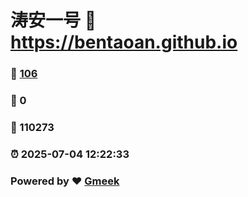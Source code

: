 # 涛安一号 :link: https://bentaoan.github.io 
### :page_facing_up: [106](https://bentaoan.github.io/tag.html) 
### :speech_balloon: 0 
### :hibiscus: 110273 
### :alarm_clock: 2025-07-04 12:22:33 
### Powered by :heart: [Gmeek](https://github.com/Meekdai/Gmeek)
